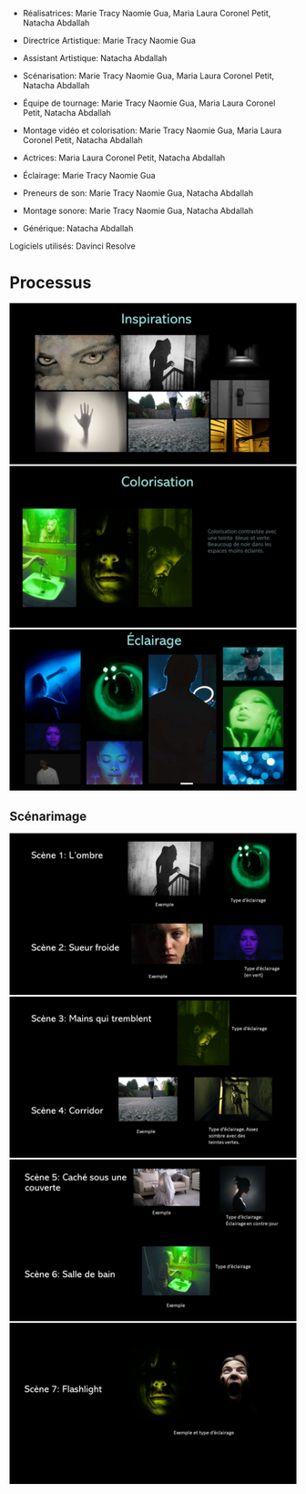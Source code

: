 - Réalisatrices: Marie Tracy Naomie Gua, Maria Laura Coronel Petit, Natacha Abdallah

- Directrice Artistique: Marie Tracy Naomie Gua

- Assistant Artistique: Natacha Abdallah

- Scénarisation: Marie Tracy Naomie Gua, Maria Laura Coronel Petit, Natacha Abdallah

- Équipe de tournage: Marie Tracy Naomie Gua, Maria Laura Coronel Petit, Natacha Abdallah

- Montage vidéo et colorisation: Marie Tracy Naomie Gua, Maria Laura Coronel Petit, Natacha Abdallah

- Actrices: Maria Laura Coronel Petit, Natacha Abdallah

- Éclairage: Marie Tracy Naomie Gua

- Preneurs de son: Marie Tracy Naomie Gua, Natacha Abdallah

- Montage sonore: Marie Tracy Naomie Gua, Natacha Abdallah

- Générique: Natacha Abdallah

Logiciels utilisés: Davinci Resolve

# Processus

![Inspirations](../processus_projets/le_corbeau/inspirations.jpg)
![Colorisation](../processus_projets/le_corbeau/colorisation.jpg)
![Eclairage](../processus_projets/le_corbeau/eclairage.jpg)

## Scénarimage

![StoryA](../processus_projets/le_corbeau/StoryA.jpg)
![StoryB](../processus_projets/le_corbeau/StoryB.jpg)
![StoryC](../processus_projets/le_corbeau/StoryC.jpg)
![StoryD](../processus_projets/le_corbeau/StoryD.jpg)
